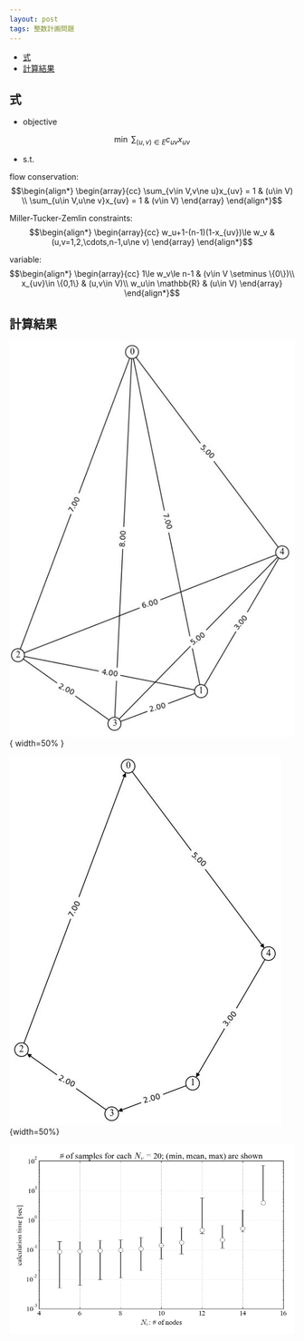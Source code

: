 ```yaml
---
layout: post
tags: 整数計画問題
---
```

<script type="text/x-mathjax-config">MathJax.Hub.Config({tex2jax:{inlineMath:[['\$','\$'],['\\(','\\)']],processEscapes:true},CommonHTML: {matchFontHeight:false}});</script>
<script type="text/javascript" async src="https://cdnjs.cloudflare.com/ajax/libs/mathjax/2.7.1/MathJax.js?config=TeX-MML-AM_CHTML"></script>


<!-- @import "[TOC]" {cmd="toc" depthFrom=2 depthTo=6 orderedList=false} -->

<!-- code_chunk_output -->

- [式](#式)
- [計算結果](#計算結果)

<!-- /code_chunk_output -->


## 式

+ objective

$$\min \ \sum_{(u,v)\in E} c_{uv}x_{uv}$$

+ s.t.

flow conservation:
$$\begin{align*}
\begin{array}{cc}
\sum_{v\in V,v\ne u}x_{uv} = 1 & (u\in V) \\
\sum_{u\in V,u\ne v}x_{uv} = 1 & (v\in V)
\end{array}
\end{align*}$$

Miller-Tucker-Zemlin constraints:
$$\begin{align*}
\begin{array}{cc}
w_u+1-(n-1)(1-x_{uv})\le w_v & (u,v=1,2,\cdots,n-1,u\ne v)
\end{array}
\end{align*}$$

variable:
$$\begin{align*}
\begin{array}{cc}
1\le w_v\le n-1 & (v\in V \setminus \{0\})\\
x_{uv}\in \{0,1\} & (u,v\in V)\\
w_u\in \mathbb{R} & (u\in V)
\end{array}
\end{align*}$$

## 計算結果

![fig01](/assets/fig/20000201/01.JPG){ width=50% }

![fig02](/assets/fig/20000201/02.JPG){width=50%}

![fig03](/assets/fig/20000201/03.png)
